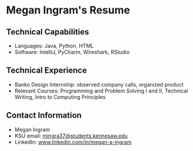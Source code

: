 # Megan Ingram's Resume
## Technical Capabilities
- Languages: Java, Python, HTML
- Software: IntelliJ, PyCharm, Wireshark, RStudio
## Technical Experience
- Banko Design Internship: observed company calls, organized product
- Relevant Courses: Programming and Problem Solving I and II, Technical Writing, Intro to Computing Principles
## Contact Information
- Megan Ingram
- KSU email: mingra37@students.kennesaw.edu
- LinkedIn: www.linkedin.com/in/megan-a-ingram
